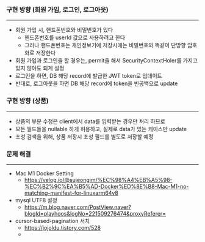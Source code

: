 ### 구현 방향 (회원 가입, 로그인, 로그아웃)

---

* 회원 가입 시, 핸드폰번호와 비밀번호가 있다
  * 핸드폰번호를 userId 값으로 사용하려고 한다
  * 그러나 핸드폰번호는 개인정보기에 저장시에는 비밀번호와 똑같이 단방향 암호화로 저장한다
* 회원 가입과 로그인을 할 경우는, permit을 해서 SecurityContextHoler를 가지고 있지 않아도 되게 설정
* 로그인을 하면, DB 해당 record에 발급한 JWT token로 업데이트
* 반대로, 로그아웃을 하면 DB 해당 record에 token을 빈공백으로 update

### 구현 방향 (상품)

---

* 상품의 부분 수정은 client에서 data를 입력받는 경우만 처리 하므로
* 모든 필드들을 nullable 하게 허용하고, 실제로 data가 있는 케이스만 update
* 초성 검색을 위해, 상품 저장시 초성 필드를 별도로 저장할 예정


### 문제 해결

---

* Mac M1 Docker Setting
  * https://velog.io/@sujeongim/%EC%98%A4%EB%A5%98-%EC%B2%9C%EA%B5%AD-Docker%ED%8E%B8-Mac-M1-no-matching-manifest-for-linuxarm64v8
* mysql UTF8 설정
  * https://m.blog.naver.com/PostView.naver?blogId=playhoos&logNo=221509276474&proxyReferer=
* cursor-based-pagination 서치
  * https://jojoldu.tistory.com/528
  * 